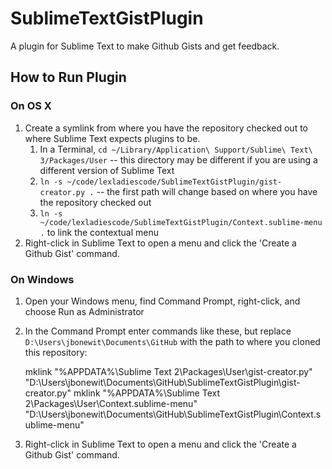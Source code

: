 # SublimeTextGistPlugin
A plugin for Sublime Text to make Github Gists and get feedback.

## How to Run Plugin

### On OS X

1. Create a symlink from where you have the repository checked out to where Sublime Text expects plugins to be.
    1. In a Terminal, `cd ~/Library/Application\ Support/Sublime\ Text\ 3/Packages/User` -- this directory may be different if you are using a different version of Sublime Text
    1. `ln -s ~/code/lexladiescode/SublimeTextGistPlugin/gist-creator.py .` -- the first path will change based on where you have the repository checked out
    1. `ln -s ~/code/lexladiescode/SublimeTextGistPlugin/Context.sublime-menu .` to link the contextual menu
1. Right-click in Sublime Text to open a menu and click the 'Create a Github Gist' command.

### On Windows

1. Open your Windows menu, find Command Prompt, right-click, and choose Run as Administrator
1. In the Command Prompt enter commands like these, but replace `D:\Users\jbonewit\Documents\GitHub` with the path to where you cloned this repository:

    mklink "%APPDATA%\Sublime Text 2\Packages\User\gist-creator.py" "D:\Users\jbonewit\Documents\GitHub\SublimeTextGistPlugin\gist-creator.py"
    mklink "%APPDATA%\Sublime Text 2\Packages\User\Context.sublime-menu" "D:\Users\jbonewit\Documents\GitHub\SublimeTextGistPlugin\Context.sublime-menu"

1. Right-click in Sublime Text to open a menu and click the 'Create a Github Gist' command.
